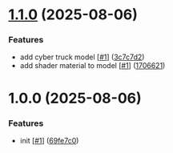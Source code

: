 # [1.1.0](https://github.com/d3p1/r3f-cyber-truck-shader/compare/v1.0.0...v1.1.0) (2025-08-06)


### Features

* add cyber truck model [[#1](https://github.com/d3p1/r3f-cyber-truck-shader/issues/1)] ([3c7c7d2](https://github.com/d3p1/r3f-cyber-truck-shader/commit/3c7c7d256502e1edde42f476f5df7ecf281ebcd1))
* add shader material to model [[#1](https://github.com/d3p1/r3f-cyber-truck-shader/issues/1)] ([1706621](https://github.com/d3p1/r3f-cyber-truck-shader/commit/1706621e430cf640b00d70625baa84c3c9af0fc4))

# 1.0.0 (2025-08-06)


### Features

* init [[#1](https://github.com/d3p1/r3f-cyber-truck-shader/issues/1)] ([69fe7c0](https://github.com/d3p1/r3f-cyber-truck-shader/commit/69fe7c06e6de6ceead93fe7e09e06318a72b6572))
